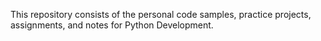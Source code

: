 This repository consists of the personal code samples, practice projects, assignments, and notes for Python Development.
